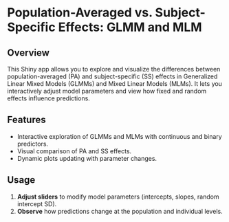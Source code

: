 # Population-Averaged vs. Subject-Specific Effects: GLMM and MLM

## Overview
This Shiny app allows you to explore and visualize the differences between population-averaged (PA) and subject-specific (SS) effects in Generalized Linear Mixed Models (GLMMs) and Mixed Linear Models (MLMs). It lets you interactively adjust model parameters and view how fixed and random effects influence predictions.

## Features
- Interactive exploration of GLMMs and MLMs with continuous and binary predictors.
- Visual comparison of PA and SS effects.
- Dynamic plots updating with parameter changes.

## Usage
1. **Adjust sliders** to modify model parameters (intercepts, slopes, random intercept SD).
2. **Observe** how predictions change at the population and individual levels.
